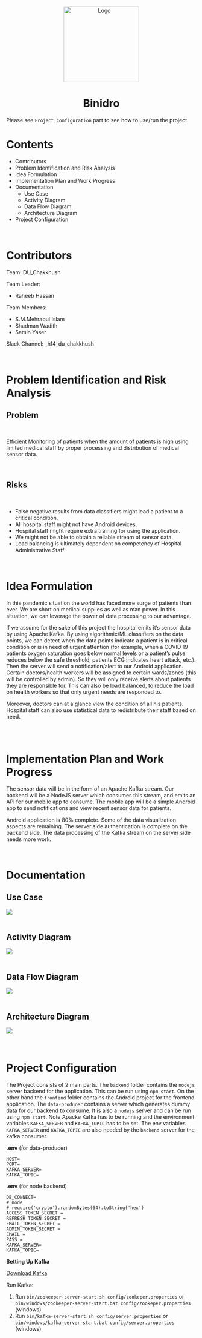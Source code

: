 <br/>
<p align="center">
    <img src="assets/logo.png" alt="Logo" width="200" height="auto">
</p>
<h1 align="center">Binidro</h1>

Please see `Project Configuration` part to see how to use/run the project.

# Contents

- Contributors
- Problem Identification and Risk Analysis
- Idea Formulation
- Implementation Plan and Work Progress
- Documentation
    - Use Case
    - Activity Diagram
    - Data Flow Diagram
    - Architecture Diagram
- Project Configuration

<br/>

# Contributors

Team: DU_Chakkhush<br />

Team Leader: 
- Raheeb Hassan<br />

Team Members:<br />
- S.M.Mehrabul Islam<br />
- Shadman Wadith<br />
- Samin Yaser<br />

Slack Channel: _h14_du_chakkhush

<br/>

# Problem Identification and Risk Analysis

## Problem

<br/>

Efficient Monitoring of patients when the amount of patients is high using limited medical staff by proper processing and distribution of medical sensor data. 

<br/>

## Risks

<br/>

- False negative results from data classifiers might lead a patient to a critical condition.
- All hospital staff might not have Android devices.
- Hospital staff might require extra training for using the application.
- We might not be able to obtain a reliable stream of sensor data.
- Load balancing is ultimately dependent on competency of Hospital Administrative Staff.

<br/>

# Idea Formulation

In this pandemic situation the world has faced more surge of patients than ever. We are short on medical supplies as well as man power. In this situation, we can leverage the power of data processing to our advantage.<br/>

If we assume for the sake of this project the hospital emits it’s sensor data by using Apache Kafka. By using algorithmic/ML classifiers on the data points, we can detect when the data points indicate a patient is in critical condition or is in need of urgent attention (for example, when a COVID 19 patients oxygen saturation goes below normal levels or a patient’s pulse reduces below the safe threshold, patients ECG indicates heart attack, etc.). Then the server will send a notification/alert to our Android application. Certain doctors/health workers will be assigned to certain wards/zones (this will be controlled by admin). So they will only receive alerts about patients they are responsible for. This can also be load balanced, to reduce the load on health workers so that only urgent needs are responded to.<br/>

Moreover, doctors can at a glance view the condition of all his patients. Hospital staff can also use statistical data to redistribute their staff based on need. 

<br/>
<br/>

# Implementation Plan and Work Progress

The sensor data will be in the form of an Apache Kafka stream. Our backend will be a NodeJS server which consumes this stream, and emits an API for our mobile app to consume. The mobile app will be a simple Android app to send notifications and view recent sensor data for patients.

Android application is 80% complete. Some of the data visualization aspects are remaining. The server side authentication is complete on the backend side. The data processing of the Kafka stream on the server side needs more work.

<br/>

# Documentation

## Use Case

<img  src="assets/diagrams/UseCase.jpg"/>

<br/>
<br/>

## Activity Diagram

<img  src="assets/diagrams/ActivityDiagram.jpg"/>

<br/>
<br/>

## Data Flow Diagram

<img  src="assets/diagrams/DataFlowDiagram.jpg"/>

<br/>
<br/>

## Architecture Diagram

<img  src="assets/diagrams/ArchitectureDiagram.jpg"/>


<br/>
<br/>
<br/>

# Project Configuration

The Project consists of 2 main parts. The `backend` folder contains the `nodejs` server backend for the application. This can be run using `npm start`. On the other hand the `frontend` folder contains the Android project for the frontend application.
The `data-producer` contains a server which generates dummy data for our backend to consume. It is also a `nodejs` server and can be run using `npm start`. Note Apacke Kafka has to be running and the environment variables `KAFKA_SERVER` and `KAFKA_TOPIC` has to be set. The env variables `KAFKA_SERVER` and `KAFKA_TOPIC` are also needed by the `backend` server for the kafka consumer.

**.env** (for data-producer)
```
HOST=
PORT=
KAFKA_SERVER=
KAFKA_TOPIC=
```

**.env** (for node backend)

```
DB_CONNECT=
# node
# require('crypto').randomBytes(64).toString('hex')
ACCESS_TOKEN_SECRET = 
REFRESH_TOKEN_SECRET = 
EMAIL_TOKEN_SECRET = 
ADMIN_TOKEN_SECRET =
EMAIL =
PASS = 
KAFKA_SERVER=
KAFKA_TOPIC=
```

**Setting Up Kafka**

[Download Kafka](https://archive.apache.org/dist/kafka/1.0.0/kafka_2.11-1.0.0.tgz)

Run Kafka:

1. Run 
```bin/zookeeper-server-start.sh config/zookeper.properties``` or  
```bin/windows/zookeeper-server-start.bat config/zookeper.properties``` (windows)
2. Run ```bin/kafka-server-start.sh config/server.properties``` or ```bin/windows/kafka-server-start.bat config/server.properties``` (windows)

